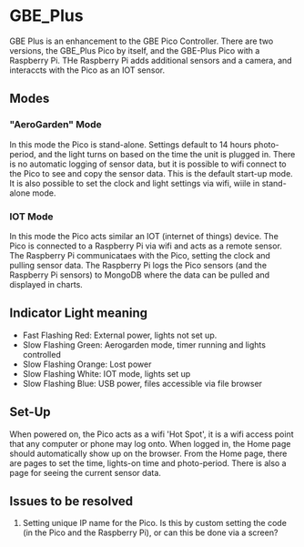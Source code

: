 # GBE_Plus
GBE Plus is an enhancement to the GBE Pico Controller.  There are two versions, the GBE_Plus Pico by itself, and the GBE-Plus Pico with a Raspberry Pi.  THe Raspberry Pi adds additional sensors and a camera,
and interaccts with the Pico as an IOT sensor.
## Modes
### "AeroGarden" Mode
In this mode the Pico is stand-alone.  Settings default to 14 hours photo-period, and the light turns on based on the time the unit is plugged in.
There is no automatic logging of sensor data, but it is possible to wifi connect to the Pico to see and copy the sensor data.  This is the default start-up mode.
It is also possible to set the clock and light settings via wifi, wiile in stand-alone mode.
### IOT Mode
In this mode the Pico acts similar an IOT (internet of things) device.  The Pico is connected to a Raspberry Pi via wifi and acts as a remote sensor.
The Raspberry Pi communicataes with the Pico, setting the clock and pulling sensor data.  The Raspberry Pi logs the Pico sensors (and the Raspberry Pi sensors) to MongoDB where the data can be pulled and displayed in charts.
## Indicator Light meaning
* Fast Flashing Red: External power, lights not set up.
* Slow Flashing Green: Aerogarden mode, timer running and lights controlled
* Slow Flashing Orange: Lost power
* Slow Flashing White: IOT mode, lights set up
* Slow Flashing Blue: USB power, files accessible via file browser
## Set-Up
When powered on, the Pico acts as a wifi 'Hot Spot', it is a wifi access point that any computer or phone may log onto.  When logged in, the Home page should automatically show up on the browser.
From the Home page, there are pages to set the time, lights-on time and photo-period.  There is also a page for seeing the current sensor data.
## Issues to be resolved
1) Setting unique IP name for the Pico.  Is this by custom setting the code (in the Pico and the Raspberry Pi), or can this be done via a screen?
